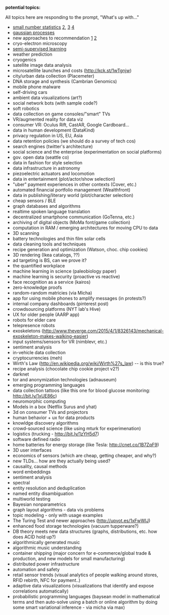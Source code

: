 __potential topics:__

All topics here are responding to the prompt, "What's up with..."

  * [small number statistics](http://www.johndcook.com/blog/2016/01/07/big-p-little-n/) [2](http://fivethirtyeight.com/features/how-to-tell-someones-age-when-all-you-know-is-her-name/), [3](http://www.sumsar.net/blog/2014/10/tiny-data-and-the-socks-of-karl-broman/) [4](https://en.wikipedia.org/wiki/German_tank_problem)
  * [gaussian processes](https://www.reddit.com/r/MachineLearning/comments/3zwlpm/eli5_gaussian_processes/)
  * new approaches to recommendation [1](https://codeascraft.com/2015/08/31/how-etsy-uses-thermodynamics-to-help-you-search-for-geeky/) [2](http://open.blogs.nytimes.com/2015/08/11/building-the-next-new-york-times-recommendation-engine/)
  * cryo-electron microscopy
  * [semi-supervised learning](http://rinuboney.github.io/2016/01/19/ladder-network.html)
  * weather prediction
  * cryogenics
  * satellite image data analysis
  * microsatellite launches and costs (http://kck.st/1wTgnjw)
  * city/urban data collection (Placemeter)
  * DNA storage and synthesis (Cambrian Genomics)
  * mobile phone malware
  * self-driving cars
  * ambient data visualizations (art?)
  * social network bots (with sample code?)
  * soft robotics
  * data collection on game consoles/"smart" TVs
  * VR/augmented reality for data viz
  * consumer VR: Oculus Rift, CastAR, Google Cardboard...
  * data in human development (DataKind)
  * privacy regulation in US, EU, Asia
  * data retention policies (we should do a survey of tech cos)
  * search engines (twitter's architecture)
  * social science and the enterprise (experimentation on social platforms)
  * gov. open data (seattle co)
  * data in fashion for style selection
  * data infrastructure in astronomy
  * piezoelectric actuators and locomotion
  * data in entertainment (plot/actor/show selection)
  * "uber" payment experiences in other contexts (Cover, etc.)
  * automated financial portfolio management (Wealthfront)
  * data in publishing/literary world (plot/character selection)
  * cheap sensors / BLE
  * graph databases and algorithms
  * realtime spoken language translation
  * decentralized smartphone communication (GoTenna, etc.)
  * archiving of digital objects (MoMa font/game collection)
  * computation in RAM / emerging architectures for moving CPU to data
  * 3D scanning
  * battery technologies and thin film solar cells
  * data cleaning tools and techniques
  * recipe generation and optimization (Watson, choc. chip cookies)
  * 3D rendering (Ikea catalogs, ??)
  * ad targeting is BS, can we prove it?
  * the quantified workplace
  * machine learning in science (paleobiology paper)
  * machine learning is security (proactive vs reactive)
  * face recognition as a service (kairos)
  * zero-knowledge proofs
  * random-random matricies (via Micha)
  * app for using mobile phones to amplify messages (in protests?)
  * internal company dashboards (pinterest post)
  * crowdsourcing platforms (NYT lab's Hive)
  * UX for older people (AARP app)
  * robots for elder care
  * telepresence robots
  * exoskeletons (http://www.theverge.com/2015/4/1/8326143/mechanical-exoskeleton-makes-walking-easier)
  * input systems/sensors for VR (nimblevr, etc.)
  * sentiment analysis
  * in-vehicle data collection
  * cryptocurrencies (meh)
  * Wirth's Law (http://en.wikipedia.org/wiki/Wirth%27s_law) -- is this true?
  * recipe analysis (chocolate chip cookie project v2?)
  * darknet
  * tor and anonymization technologies (adnauseum)
  * emerging programming languages
  * data collection tattoos (like this one for blood glucose monitoring: http://bit.ly/1xUE86c)
  * neuromorphic computing
  * Models in a box (Netflix Surus and yhat)
  * 3d on consumer TVs and projectors
  * human behavior + ux for data products
  * knowldge discovery algorithms
  * crowd-sourced science (like using mturk for experimenation)
  * logistics (trucking - http://bit.ly/1zYH5d7)
  * software defined radio
  * home batteries for energy storage (like Tesla: http://cnet.co/1B7ZqF9)
  * 3D user interfaces
  * economics of sensors (which are cheap, getting cheaper, and why?)
  * new TLDs... how are they actually being used?
  * causality, causal methods 
  * word embeddings
  * sentiment analysis
  * spectral
  * entity resolution and deduplication
  * named entity disambiguation
  * multiworld testing
  * Bayesian nonparametrics
  * graph layout algorithms - data vis problems
  * topic modeling - only with usage examples
  * The Turing Test and newer approaches (http://upvot.es/1xFwWlJ)
  * enhanced food storage technologies (vacuum tupperware?)
  * DB theory meets new data structures (graphs, distributions, etc. how does ACID hold up?)
  * algorithmically generated music
  * algorithmic music understanding
  * container shipping (major concern for e-commerce/global trade & production, and new models for small manufacturing) 
  * distributed power infrastructure
  * automation and safety
  * retail sensor trends (visual analytics of people walking around stores, RFID rebirth,  NFC for payment..)
  * adaptive data visualizations (visualizations that identify and expose correlations automatically)
  * probabilistic programming languages (baysean model in mathematical terms and then auto-solve using a batch or online algorithm by doing some smart variational inference - via micha via max)
